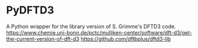 # PyDFTD3

A Python wrapper for the library version of S. Grimme's DFTD3 code.
https://www.chemie.uni-bonn.de/pctc/mulliken-center/software/dft-d3/get-the-current-version-of-dft-d3
https://github.com/dftbplus/dftd3-lib
